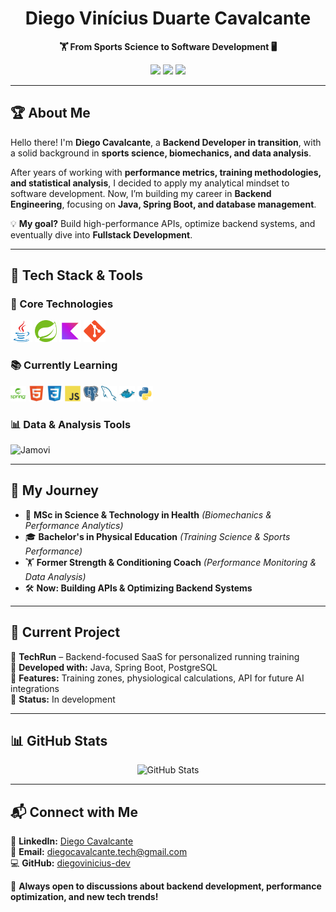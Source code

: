 <h1 align="center">Diego Vinícius Duarte Cavalcante</h1>

<p align="center">
  <strong>🏋️ From Sports Science to Software Development 🖥️</strong>
</p>

<p align="center">
  <a href="https://github.com/diegovinicius-dev"><img src="https://img.shields.io/github/followers/diegovinicius-dev?label=GitHub&style=social"></a>
  <a href="https://www.linkedin.com/in/diego-cavalcante-tech/"><img src="https://img.shields.io/badge/LinkedIn-diego--cavalcante--tech-blue?style=flat&logo=linkedin"></a>
  <a href="mailto:diegocavalcante.tech@gmail.com"><img src="https://img.shields.io/badge/Email-diegocavalcante.tech%40gmail.com-red?style=flat&logo=gmail"></a>
</p>

---

## 🏆 About Me 

Hello there! I'm **Diego Cavalcante**, a **Backend Developer in transition**, with a solid background in **sports science, biomechanics, and data analysis**. 

After years of working with **performance metrics, training methodologies, and statistical analysis**, I decided to apply my analytical mindset to software development. Now, I’m building my career in **Backend Engineering**, focusing on **Java, Spring Boot, and database management**.

💡 **My goal?** Build high-performance APIs, optimize backend systems, and eventually dive into **Fullstack Development**.

---

## 🔧 Tech Stack & Tools 

### **🌟 Core Technologies**

<p align="left">
  <img src="https://raw.githubusercontent.com/devicons/devicon/master/icons/java/java-original.svg" alt="Java" width="35" height="35"/>
  <img src="https://raw.githubusercontent.com/devicons/devicon/master/icons/spring/spring-original.svg" alt="Spring Boot" width="35" height="35"/>
  <img src="https://raw.githubusercontent.com/devicons/devicon/master/icons/kotlin/kotlin-original.svg" alt="Kotlin" width="35" height="35"/>
  <img src="https://raw.githubusercontent.com/devicons/devicon/master/icons/git/git-original.svg" alt="Git" width="35" height="35"/>
</p>

### **📚 Currently Learning**

<p align="left">
  <img src="https://raw.githubusercontent.com/devicons/devicon/master/icons/spring/spring-original-wordmark.svg" alt="Spring Security" width="25" height="25"/>
  <img src="https://raw.githubusercontent.com/devicons/devicon/master/icons/html5/html5-original.svg" alt="HTML5" width="25" height="25"/>
  <img src="https://raw.githubusercontent.com/devicons/devicon/master/icons/css3/css3-original.svg" alt="CSS3" width="25" height="25"/>
  <img src="https://raw.githubusercontent.com/devicons/devicon/master/icons/javascript/javascript-original.svg" alt="JavaScript" width="25" height="25"/>
  <img src="https://raw.githubusercontent.com/devicons/devicon/master/icons/postgresql/postgresql-original.svg" alt="PostgreSQL" width="25" height="25"/>
  <img src="https://raw.githubusercontent.com/devicons/devicon/master/icons/mysql/mysql-original.svg" alt="MySQL" width="25" height="25"/>
  <img src="https://raw.githubusercontent.com/devicons/devicon/master/icons/docker/docker-original.svg" alt="Docker" width="25" height="25"/>
  <img src="https://raw.githubusercontent.com/devicons/devicon/master/icons/python/python-original.svg" alt="Python" width="25" height="25"/>
</p>

### **📊 Data & Analysis Tools**

<p align="left">
  <img src="https://img.shields.io/badge/Jamovi-004C8F?style=for-the-badge&logo=jamovi&logoColor=white" alt="Jamovi" width="25" height="25"/>
</p>

---

## 🎯 My Journey 

- 🏅 **MSc in Science & Technology in Health** *(Biomechanics & Performance Analytics)*
- 🎓 **Bachelor's in Physical Education** *(Training Science & Sports Performance)*
- 🏋️ **Former Strength & Conditioning Coach** *(Performance Monitoring & Data Analysis)*
- 🛠️ **Now: Building APIs & Optimizing Backend Systems**

---

## 📌 Current Project 

🚀 **TechRun** – Backend-focused SaaS for personalized running training  
🔹 **Developed with:** Java, Spring Boot, PostgreSQL  
🔹 **Features:** Training zones, physiological calculations, API for future AI integrations  
🔹 **Status:** In development  

---

## 📊 GitHub Stats 

<p align="center">
  <img src="https://github-readme-stats.vercel.app/api?username=diegovinicius-dev&show_icons=true&theme=synthwave" alt="GitHub Stats" height="150px">
</p>

---

## 📬 Connect with Me 

💼 **LinkedIn:** [Diego Cavalcante](https://www.linkedin.com/in/diego-cavalcante-tech/)  
📧 **Email:** [diegocavalcante.tech@gmail.com](mailto:diegocavalcante.tech@gmail.com)  
💻 **GitHub:** [diegovinicius-dev](https://github.com/diegovinicius-dev)  

🚀 **Always open to discussions about backend development, performance optimization, and new tech trends!**



<!---
diegovinicius-dev/diegovinicius-dev is a ✨ special ✨ repository because its `README.md` (this file) appears on your GitHub profile.
You can click the Preview link to take a look at your changes.
--->
